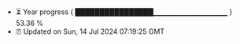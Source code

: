 - ⏳ Year progress { ████████████████▁▁▁▁▁▁▁▁▁▁▁▁▁▁ } 53.36 %
- ⏰ Updated on Sun, 14 Jul 2024 07:19:25 GMT

